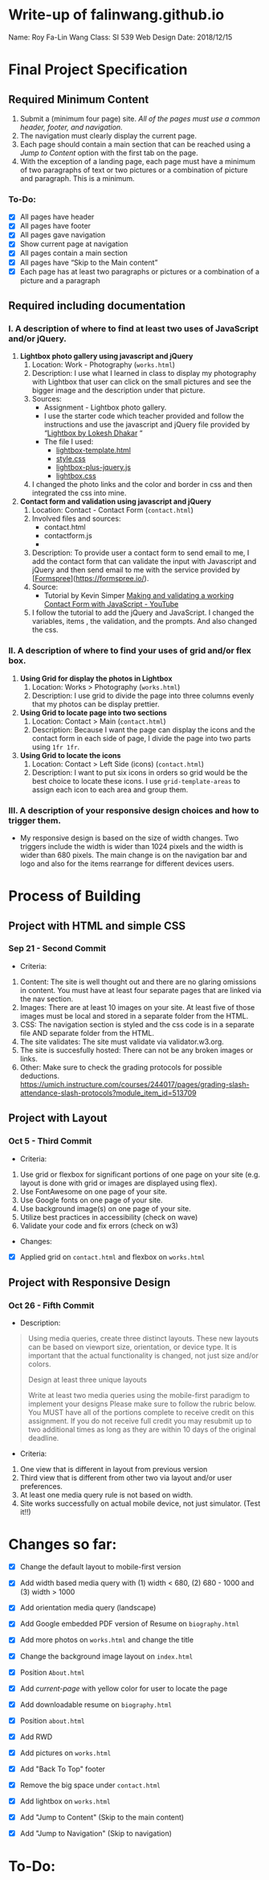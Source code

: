 # Write-up of falinwang.github.io
Name: Roy Fa-Lin Wang
Class: SI 539 Web Design
Date: 2018/12/15

# Final Project Specification
## Required Minimum Content
1. Submit a (minimum four page) site.  *All of the pages must use a common header, footer, and navigation.*
2. The navigation must clearly display the current page.
3. Each page should contain a main section that can be reached using a *Jump to Content* option with the first tab on the page.
4. With the exception of a landing page, each page must have a minimum of two paragraphs of text or two pictures or a combination of picture and paragraph.  This is a minimum.

### To-Do:
- [x] All pages have header
- [x] All pages have footer
- [x] All pages gave navigation
- [x] Show current page at navigation
- [x] All pages contain a main section
- [x] All pages have “Skip to the Main content”
- [x] Each page has at least two paragraphs or pictures or a combination of a picture and a paragraph

## Required including documentation
### I. A description of where to find at least two uses of JavaScript and/or jQuery.

1. **Lightbox photo gallery using javascript and jQuery**
	1. Location: Work - Photography (`works.html`)
	2. Description: I use what I learned in class to display my photography with Lightbox that user can click on the small pictures and see the bigger image and the description under that picture.
	3. Sources: 
		- Assignment - Lightbox photo gallery. 
		- I use the starter code which teacher provided and follow the instructions and use the javascript and jQuery file provided by “[Lightbox by Lokesh Dhakar](https://lokeshdhakar.com/projects/lightbox2/) “
		- The file I used:
			- [lightbox-template.html](https://umich.instructure.com/courses/244017/files/9281693/download?verifier=66Kr6XbDJF24MXFPLVwShEltKR34p1NzRWSun1lN&wrap=1)
			- [style.css](https://umich.instructure.com/courses/244017/files/9281698/download?verifier=H7HFynFUefQutTHFxxPlmGnlPITv8eNMleLXSntf&wrap=1)
			* [lightbox-plus-jquery.js](https://github.com/lokesh/lightbox2/archive/master.zip)
			- [lightbox.css](https://github.com/lokesh/lightbox2/archive/master.zip)
	4. I changed the photo links and the color and border in css and then integrated the css into mine.
2. **Contact form and validation using javascript and jQuery**
	1. Location: Contact - Contact Form (`contact.html`)
	2. Involved files and sources:
		- contact.html
		- contactform.js
		- <script src="https://cdn.jsdelivr.net/npm/jquery@3.2.1/dist/jquery.min.js"></script>
	3. Description: To provide user a contact form to send email to me, I add the contact form that can validate the input with Javascript and jQuery and then send email to me with the service provided by [[Formspree](https://formspree.io/)](https://formspree.io/).
	4. Source: 
		- Tutorial by Kevin Simper [Making and validating a working Contact Form with JavaScript - YouTube](https://www.youtube.com/watch?v=eg4e-FObyJ8&t=1136s)
	5. I follow the tutorial to add the jQuery and JavaScript. I changed the variables, items , the validation, and the prompts. And also changed the css.

### II. A description of where to find your uses of grid and/or flex box.  

1. **Using Grid for display the photos in Lightbox**
	1. Location: Works > Photography (`works.html`)
	2. Description: I use grid to divide the page into three columns evenly that my photos can be display prettier.
2. **Using Grid to locate page into two sections**
	1. Location: Contact > Main (`contact.html`)
	2. Description: Because I want the page can display the icons and the contact form in each side of page, I divide the page into two parts using `1fr 1fr`.
3. **Using Grid to locate the icons**
	1. Location: Contact > Left Side (icons) (`contact.html`)
	2. Description: I want to put six icons in orders so grid would be the best choice to locate these icons. I use `grid-template-areas` to assign each icon to each area and group them.

### III. A description of your responsive design choices and how to trigger them.  

- My responsive design is based on the size of width changes. Two triggers include the width is wider than 1024 pixels and the width is wider than 680 pixels. The main change is on the navigation bar and logo and also for the items rearrange for different devices users.


# Process of Building

## Project with HTML and simple CSS
### Sep 21 - Second Commit
- Criteria:
1. Content: The site is well thought out and there are no glaring omissions in content. You must have at least four separate pages that are linked via the nav section.
2. Images: There are at least 10 images on your site. At least five of those images must be local and stored in a separate folder from the HTML.
3. CSS: The navigation section is styled and the css code is in a separate file AND separate folder from the HTML.
4. The site validates: The site must validate via validator.w3.org.
5. The site is succesfully hosted: There can not be any broken images or links.
6. Other: Make sure to check the grading protocols for possible deductions. https://umich.instructure.com/courses/244017/pages/grading-slash-attendance-slash-protocols?module_item_id=513709

## Project with Layout
### Oct 5 - Third Commit
- Criteria:
1. Use grid or flexbox for significant portions of one page on your site (e.g. layout is done with grid or images are displayed using flex).
2. Use FontAwesome on one page of your site.
3. Use Google fonts on one page of your site.
4. Use background image(s) on one page of your site.
5. Utilize best practices in accessibility (check on wave)
6. Validate your code and fix errors (check on w3)

- Changes:
- [x] Applied grid on `contact.html` and flexbox on `works.html`


## Project with Responsive Design
### Oct 26 - Fifth Commit
- Description:
> Using media queries, create three distinct layouts.  These new layouts can be based on viewport size, orientation, or device type.  It is important that the actual functionality is changed, not just size and/or colors.
> 
> Design at least three unique layouts
> 
> Write at least two media queries using the mobile-first paradigm to implement your designs
> Please make sure to follow the rubric below. You MUST have all of the portions complete to receive credit on this assignment. If you do not receive full credit you may resubmit up to two additional times as long as they are within 10 days of the original deadline.

- Criteria:

1. One view that is different in layout from previous version
2. Third view that is different from other two via layout and/or user preferences.
3. At least one media query rule is not based on width.
4. Site works successfully on actual mobile device, not just simulator. (Test it!!)


# Changes so far:
- [x] Change the default layout to mobile-first version
- [x] Add width based media query with (1) width < 680, (2) 680 - 1000 and (3) width > 1000
- [x] Add orientation media query (landscape)
- [x] Add Google embedded PDF version of Resume on `biography.html`
- [x] Add more photos on `works.html` and change the title
- [x] Change the background image layout on `index.html`
- [x] Position `About.html`
- [x] Add *current-page* with yellow color for user to locate the page
- [x] Add downloadable resume on `biography.html`
- [x] Position `about.html`
- [x] Add RWD 
- [x] Add pictures on `works.html`
- [x] Add "Back To Top" footer
- [x] Remove the big space under `contact.html`
- [x] Add lightbox on `works.html`
- [x] Add "Jump to Content" (Skip to the main content)
- [x] Add "Jump to Navigation" (Skip to navigation)


# To-Do:


